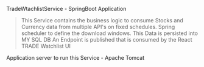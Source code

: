 TradeWtachlistService - SpringBoot Application
  > This Service contains the business logic to consume Stocks and Currency data from multiple API's on fixed schedules. Spring scheduler to define the download windows.
  > This Data is persisted into MY SQL DB
  > An Endpoint is published that is consumed by the React TRADE Watchlist UI
  
Application server to run this Service - Apache Tomcat
